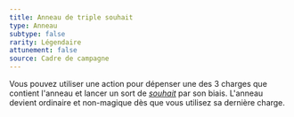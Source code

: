 ```yaml
---
title: Anneau de triple souhait
type: Anneau
subtype: false
rarity: Légendaire
attunement: false
source: Cadre de campagne
---
```

Vous pouvez utiliser une action pour dépenser une des 3 charges que contient l'anneau et lancer un sort de [_souhait_](/grimoire/souhait/) par son biais. L'anneau devient ordinaire et non-magique dès que vous utilisez sa dernière charge.
